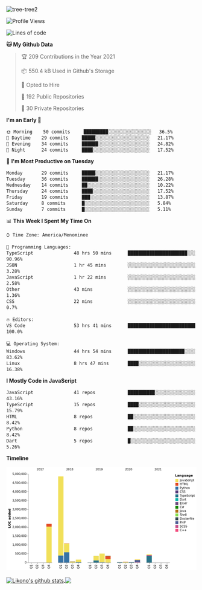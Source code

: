 ![tree-tree2](https://user-images.githubusercontent.com/15727947/99866266-688a6380-2b75-11eb-958b-273006b198d8.jpg)


<!--START_SECTION:waka-->
![Profile Views](http://img.shields.io/badge/Profile%20Views-0-blue)

![Lines of code](https://img.shields.io/badge/From%20Hello%20World%20I%27ve%20Written-10.3%20million%20lines%20of%20code-blue)

**🐱 My Github Data** 

> 🏆 209 Contributions in the Year 2021
 > 
> 📦 550.4 kB Used in Github's Storage 
 > 
> 💼 Opted to Hire
 > 
> 📜 192 Public Repositories 
 > 
> 🔑 30 Private Repositories  
 > 
**I'm an Early 🐤** 

```text
🌞 Morning    50 commits     █████████░░░░░░░░░░░░░░░░   36.5% 
🌆 Daytime    29 commits     █████░░░░░░░░░░░░░░░░░░░░   21.17% 
🌃 Evening    34 commits     ██████░░░░░░░░░░░░░░░░░░░   24.82% 
🌙 Night      24 commits     ████░░░░░░░░░░░░░░░░░░░░░   17.52%

```
📅 **I'm Most Productive on Tuesday** 

```text
Monday       29 commits     █████░░░░░░░░░░░░░░░░░░░░   21.17% 
Tuesday      36 commits     ██████░░░░░░░░░░░░░░░░░░░   26.28% 
Wednesday    14 commits     ██░░░░░░░░░░░░░░░░░░░░░░░   10.22% 
Thursday     24 commits     ████░░░░░░░░░░░░░░░░░░░░░   17.52% 
Friday       19 commits     ███░░░░░░░░░░░░░░░░░░░░░░   13.87% 
Saturday     8 commits      █░░░░░░░░░░░░░░░░░░░░░░░░   5.84% 
Sunday       7 commits      █░░░░░░░░░░░░░░░░░░░░░░░░   5.11%

```


📊 **This Week I Spent My Time On** 

```text
⌚︎ Time Zone: America/Menominee

💬 Programming Languages: 
TypeScript               48 hrs 50 mins      ██████████████████████░░░   90.96% 
JSON                     1 hr 45 mins        ░░░░░░░░░░░░░░░░░░░░░░░░░   3.28% 
JavaScript               1 hr 22 mins        ░░░░░░░░░░░░░░░░░░░░░░░░░   2.58% 
Other                    43 mins             ░░░░░░░░░░░░░░░░░░░░░░░░░   1.36% 
CSS                      22 mins             ░░░░░░░░░░░░░░░░░░░░░░░░░   0.7%

🔥 Editors: 
VS Code                  53 hrs 41 mins      █████████████████████████   100.0%

💻 Operating System: 
Windows                  44 hrs 54 mins      █████████████████████░░░░   83.62% 
Linux                    8 hrs 47 mins       ████░░░░░░░░░░░░░░░░░░░░░   16.38%

```

**I Mostly Code in JavaScript** 

```text
JavaScript               41 repos            ██████████░░░░░░░░░░░░░░░   43.16% 
TypeScript               15 repos            ████░░░░░░░░░░░░░░░░░░░░░   15.79% 
HTML                     8 repos             ██░░░░░░░░░░░░░░░░░░░░░░░   8.42% 
Python                   8 repos             ██░░░░░░░░░░░░░░░░░░░░░░░   8.42% 
Dart                     5 repos             █░░░░░░░░░░░░░░░░░░░░░░░░   5.26%

```


**Timeline**

![Chart not found](https://raw.githubusercontent.com/ianlikono/ianlikono/main/charts/bar_graph.png) 


<!--END_SECTION:waka-->


<a href="https://github.com/ianlikono">
  <img align="center" src="https://github-readme-stats.anuraghazra1.vercel.app/api?username=ianlikono&show_icons=true&include_all_commits=true&theme=material-palenight" alt="Likono's github stats" />
</a>
<a href="https://github.com/ianlikono">
  <img align="center" src="https://github-readme-stats.anuraghazra1.vercel.app/api/top-langs/?username=ianlikono&layout=compact&theme=material-palenight" />
</a>

